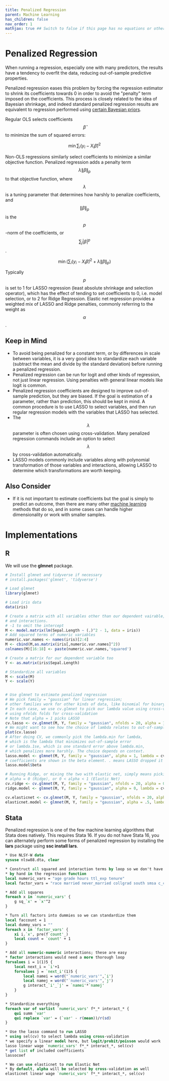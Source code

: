 ```yaml
---
title: Penalized Regression
parent: Machine Learning
has_children: false
nav_order: 1
mathjax: true ## Switch to false if this page has no equations or other math rendering.
---
```


# Penalized Regression

When running a regression, especially one with many predictors, the results have a tendency to overfit the data, reducing out-of-sample predictive properties. 

Penalized regression eases this problem by forcing the regression estimator to shrink its coefficients towards 0 in order to avoid the "penalty" term imposed on the coefficients. This process is closely related to the idea of Bayesian shrinkage, and indeed standard penalized regression results are equivalent to regression performed using [certain Bayesian priors](https://amstat.tandfonline.com/doi/abs/10.1198/016214508000000337?casa_token=DE6O93Bz7uUAAAAA:Ff_MiPXvPH32NA2hnGtZtqb8grXEiEqF0fdO3B0p_a6wOaqRciCZ4ASwxn69gdOb93Lbt-HSyK1o4As).

Regular OLS selects coefficients $$\hat{\beta}$$ to minimize the sum of squared errors:

$$
\min\sum_i(y_i - X_i\hat{\beta})^2
$$

Non-OLS regressions similarly select coefficients to minimize a similar objective function. Penalized regression adds a penalty term $$\lambda\lVert\beta\rVert_p$$ to that objective function, where $$\lambda$$ is a tuning parameter that determines how harshly to penalize coefficients, and $$\lVert\beta\rVert_p$$ is the $$p$$-norm of the coefficients, or $$\sum_j\lvert\beta\rvert^p$$.

$$
\min\left(\sum_i(y_i - X_i\hat{\beta})^2 + \lambda\left\lVert\beta\right\rVert_p \right)
$$

Typically $$p$$ is set to 1 for LASSO regression (least absolute shrinkage and selection operator), which has the effect of tending to set coefficients to 0, i.e. model selection, or to 2 for Ridge Regression. Elastic net regression provides a weighted mix of LASSO and Ridge penalties, commonly referring to the weight as $$\alpha$$. 

## Keep in Mind

- To avoid being penalized for a constant term, or by differences in scale between variables, it is a very good idea to standardize each variable (subtract the mean and divide by the standard deviation) before running a penalized regression.
- Penalized regression can be run for logit and other kinds of regression, not just linear regression. Using penalties with general linear models like logit is common.
- Penalized regression coefficients are designed to improve out-of-sample prediction, but they are biased. If the goal is estimation of a parameter, rather than prediction, this should be kept in mind. A common procedure is to use LASSO to select variables, and then run regular regression models with the variables that LASSO has selected.
- The $$\lambda$$ parameter is often chosen using cross-validation. Many penalized regression commands include an option to select $$\lambda$$ by cross-validation automatically.
- LASSO models commonly include variables along with polynomial transformation of those variables and interactions, allowing LASSO to determine which transformations are worth keeping.

## Also Consider

- If it is not important to estimate coefficients but the goal is simply to predict an outcome, then there are many other [machine learning](https://lost-stats.github.io/Machine_Learning/Machine_Learning.html) methods that do so, and in some cases can handle higher dimensionality or work with smaller samples.

# Implementations

## R

We will use the **glmnet** package.

```r
# Install glmnet and tidyverse if necessary
# install.packages('glmnet', 'tidyverse')

# Load glmnet
library(glmnet)

# Load iris data
data(iris)

# Create a matrix with all variables other than our dependent vairable, Sepal.Length
# and interactions. 
# -1 to omit the intercept
M <- model.matrix(lm(Sepal.Length ~ (.)^2 - 1, data = iris))
# Add squared terms of numeric variables
numeric.var.names <- names(iris)[2:4]
M <- cbind(M,as.matrix(iris[,numeric.var.names]^2))
colnames(M)[16:18] <- paste(numeric.var.names,'squared')

# Create a matrix for our dependent variable too
Y <- as.matrix(iris$Sepal.Length)

# Standardize all variables
M <- scale(M)
Y <- scale(Y)


# Use glmnet to estimate penalized regression
# We pick family = "gaussian" for linear regression;
# other families work for other kinds of data, like binomial for binary data
# In each case, we use cv.glmnet to pick our lambda value using cross-validation
# using nfolds folds for cross-validation
# Note that alpha = 1 picks LASSO
cv.lasso <- cv.glmnet(M, Y, family = "gaussian", nfolds = 20, alpha = 1)
# We might want to see how the choice of lambda relates to out-of-sample error with a plot
plot(cv.lasso)
# After doing CV, we commonly pick the lambda.min for lambda, 
# which is the lambda that minimizes out-of-sample error
# or lambda.1se, which is one standard error above lambda.min,
# which penalizes more harshly. The choice depends on context.
lasso.model <- glmnet(M, Y, family = "gaussian", alpha = 1, lambda = cv.lasso$lambda.min)
# coefficients are shown in the beta element. . means LASSO dropped it
lasso.model$beta

# Running Ridge, or mixing the two with elastic net, simply means picking
# alpha = 0 (Ridge), or 0 < alpha < 1 (Elastic Net)
cv.ridge <- cv.glmnet(M, Y, family = "gaussian", nfolds = 20, alpha = 0)
ridge.model <- glmnet(M, Y, family = "gaussian", alpha = 0, lambda = cv.ridge$lambda.min)

cv.elasticnet <- cv.glmnet(M, Y, family = "gaussian", nfolds = 20, alpha = .5)
elasticnet.model <- glmnet(M, Y, family = "gaussian", alpha = .5, lambda = cv.elasticnet$lambda.min)
```

## Stata

Penalized regression is one of the few machine learning algorithms that Stata does natively. This requires Stata 16. If you do not have Stata 16, you can alternately perform some forms of penalized regression by installing the **lars** package using **ssc install lars**.

```stata
* Use NLSY-W data
sysuse nlsw88.dta, clear

* Construct all squared and interaction terms by loop so we don't have to specify them all
* by hand in the regression function
local numeric_vars = "age grade hours ttl_exp tenure"
local factor_vars = "race married never_married collgrad south smsa c_city industry occupation union"

* Add all squares
foreach x in `numeric_vars' {
	g sq_`x' = `x'^2
}

* Turn all factors into dummies so we can standardize them
local faccount = 1
local dummy_vars = ""
foreach x in `factor_vars' {
	xi i.`x', pre(f`count'_)
	local count = `count' + 1
}

* Add all numeric-numeric interactions; these are easy
* factor interactions would need a more thorough loop
forvalues i = 1(1)5 {
	local next_i = `i'+1
	forvalues j = `next_i'(1)5 {
		local namei = word("`numeric_vars'",`i')
		local namej = word("`numeric_vars'",`j')
		g interact_`i'_`j' = `namei'*`namej'
	}
}

* Standardize everything
foreach var of varlist `numeric_vars' f*_* interact_* {
	qui summ `var'
	qui replace `var' = (`var' - r(mean))/r(sd)
}

* Use the lasso command to run LASSO
* using sel(cv) to select lambda using cross-validation
* we specify a linear model here, but logit/probit/poisson would work
lasso linear wage `numeric_vars' f*_* interact_*, sel(cv)
* get list of included coefficients
lassocoef

* We can use elasticnet to run Elastic Net
* By default, alpha will be selected by cross-validation as well
elasticnet linear wage `numeric_vars' f*_* interact_*, sel(cv)
```
